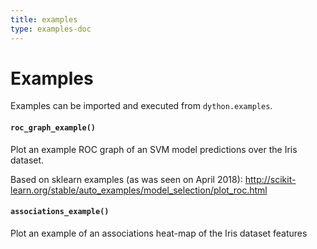 ```yaml
---
title: examples
type: examples-doc
---
```

# Examples

Examples can be imported and executed from `dython.examples`.

#### `roc_graph_example()`

Plot an example ROC graph of an SVM model predictions over the Iris dataset.

Based on sklearn examples (as was seen on April 2018):
http://scikit-learn.org/stable/auto_examples/model_selection/plot_roc.html

#### `associations_example()`

Plot an example of an associations heat-map of the Iris dataset features